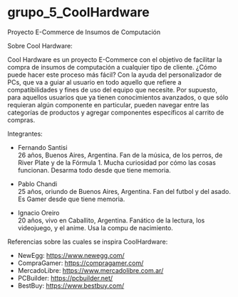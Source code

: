 # grupo_5_CoolHardware
Proyecto E-Commerce de Insumos de Computación

Sobre Cool Hardware:

Cool Hardware es un proyecto E-Commerce con el objetivo de facilitar la compra de insumos de computación a cualquier tipo de cliente.
¿Cómo puede hacer este proceso más fácil? Con la ayuda del personalizador de PCs, que va a guiar al usuario en todo aquello que refiere a compatibilidades y fines de uso del equipo que necesite.
Por supuesto, para aquellos usuarios que ya tienen conocimientos avanzados, o que sólo requieran algún componente en particular, pueden navegar entre las categorías de productos y agregar componentes específicos al carrito de compras.


Integrantes:

- Fernando Santisi  
26 años, Buenos Aires, Argentina.
Fan de la música, de los perros, de River Plate y de la Fórmula 1.
Mucha curiosidad por cómo las cosas funcionan. Desarma todo desde que tiene memoria.

- Pablo Chandi  
25 años, oriundo de Buenos Aires, Argentina.
Fan del futbol y del asado.
Es Gamer desde que tiene memoria.

- Ignacio Oreiro  
20 años, vivo en Caballito, Argentina.
Fanático de la lectura, los videojuego, y el anime.
Usa la compu de nacimiento. 


Referencias sobre las cuales se inspira CoolHardware:

- NewEgg: https://www.newegg.com/
- CompraGamer: https://compragamer.com/
- MercadoLibre: https://www.mercadolibre.com.ar/
- PCBuilder: https://pcbuilder.net/
- BestBuy: https://www.bestbuy.com/
 